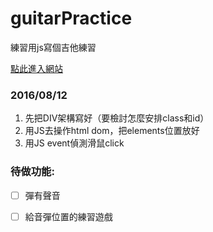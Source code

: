 # guitarPractice

練習用js寫個吉他練習

[點此進入網站](https://yucj.github.io/guitarPractice/)


### 2016/08/12

1. 先把DIV架構寫好（要檢討怎麼安排class和id）
2. 用JS去操作html dom，把elements位置放好
3. 用JS event偵測滑鼠click

### 待做功能:

- [ ] 彈有聲音

- [ ] 給音彈位置的練習遊戲
